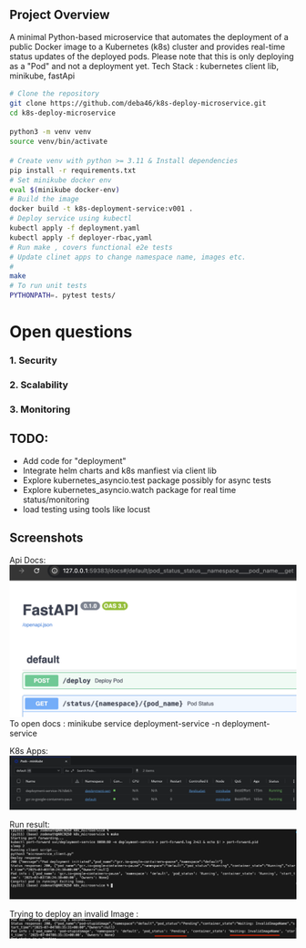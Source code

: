 
## Project Overview
A minimal Python-based microservice that automates the deployment of a public Docker image to a Kubernetes (k8s) cluster and provides real-time status updates of the deployed pods. Please note that this is only deploying as a "Pod" and not a deployment yet.
Tech Stack :
kubernetes client lib,
minikube,
fastApi


```bash
# Clone the repository
git clone https://github.com/deba46/k8s-deploy-microservice.git
cd k8s-deploy-microservice

python3 -m venv venv
source venv/bin/activate

# Create venv with python >= 3.11 & Install dependencies
pip install -r requirements.txt
# Set minikube docker env
eval $(minikube docker-env)
# Build the image 
docker build -t k8s-deployment-service:v001 .
# Deploy service using kubectl
kubectl apply -f deployment.yaml
kubectl apply -f deployer-rbac,yaml
# Run make , covers functional e2e tests
# Update clinet apps to change namespace name, images etc.
#
make
# To run unit tests
PYTHONPATH=. pytest tests/
```
# Open questions
### 1. Security

### 2. Scalability

### 3. Monitoring

## TODO:
- Add code for "deployment" 
- Integrate helm charts and k8s manfiest via client lib 
- Explore kubernetes_asyncio.test package possibly for async tests
- Explore kubernetes_asyncio.watch package for real time status/monitoring
- load testing using tools like locust

## Screenshots
Api Docs:
![alt text](images/image.png)
To open docs : minikube service deployment-service -n deployment-service

K8s Apps:
![alt text](images/image-1.png)

Run result:
![alt text](images/image-2.png)

Trying to deploy an invalid Image :
![alt text](images/image-3.png)
